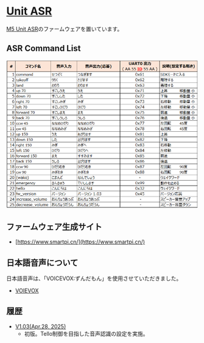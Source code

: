 # [Unit ASR](https://docs.m5stack.com/en/unit/Unit%20ASR)

[M5 Unit ASR](https://docs.m5stack.com/ja/unit/Unit%20ASR)のファームウェアを置いています。

## ASR Command List

![ASR Command List](ASR_commands.png)

## ファームウェア生成サイト

- [https://www.smartpi.cn/](https://www.smartpi.cn/)

## 日本語音声について

日本語音声は、「VOICEVOX:ずんだもん」を使用させていただきました。

- [VOIEVOX](https://voicevox.hiroshiba.jp/)

## 履歴

- [V1.03(Apr.28, 2025)](jx_ci_03t_firmware_v103.bin)
  - 初版。Tello制御を目指した音声認識の設定を実施。

